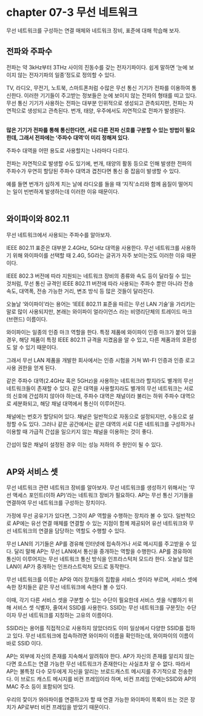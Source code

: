 # chapter 07-3 무선 네트워크
무선 네트워크를 구성하는 연결 매체와 네트워크 장비, 표준에 대해 학습해 보자.
<br />

## 전파와 주파수

전파는 약 3kHz부터 3THz 사이의 진동수를 갖는 전자기파이다. 쉽게 말하면 ‘눈에 보이지 않는 전자기파의 일종’정도로 정의할 수 있다.

TV, 라디오, 무전기, 노트북, 스마트폰처럼 수많은 무선 통신 기기가 전파를 이용하여 통신한다. 
이러한 기기들이 주고받는 정보들은 눈에 보이지 않는 전파의 형태를 띠고 있다. 무선 통신 기기가 사용하는 전파는 대부분 인위적으로 생성되고 관측되지만, 전파는 자연적으로 생성되고 관측된다. 번개, 태양, 우주에서도 자연적으로 전파가 발생된다.
<br />
<br />


**많은 기기가 전파를 통해 통신한다면, 서로 다른 전파 신호를 구분할 수 있는 방법이 필요한데, 그래서 전파에는 ‘주파수 대역’이 미리 정해져 있다.**
<br />


주파수 대역을 어떤 용도로 사용할지는 나라마다 다르다. 

전파는 자연적으로 발생할 수도 있기에, 번개, 태양의 활동 등으로 인해 발생한 전파의 주파수가 우연히 할당된 주파수 대역과 겹친다면 통신 중 잡음이 발생할 수 있다. 

예를 들면 번개가 심하게 치는 날에 라디오를 들을 때 ‘지직’소리와 함께 음질이 떨어지는 일이 빈번하게 발생하는데 이러한 이유 때문이다.
<br />
<br />


## 와이파이와 802.11

무선 네트워크에서 사용되는 주파수를 알아보자. 

IEEE 802.11 표준은 대부분 2.4GHz, 5GHz 대역을 사용한다. 무선 네트워크를 사용하기 위해 와이파이를 선택할 때 2.4G, 5G라는 글귀가 자주 보이는것도 이러한 이유 때문이다.
<br />

IEEE 802.3 버전에 따라 지원되는 네트워크 장비의 종류와 속도 등이 달라질 수 있는 것처럼, 무선 통신 규격인 IEEE 802.11 버전에 따라 사용되는 주파수 뿐만 아니라 전송 속도, 대역폭, 전송 가능한 거리, 변조 방식 등 많은 것들이 달라진다.
<br />

오늘날 ‘와이파이’라는 용어는 ‘IEEE 802.11 표준을 따르는 무선 LAN 기술’을 가리키는 말로 많이 사용되지만, 본래는 와이파이 얼라이언스 라는 비영리단체의 트레이드 마크(브랜드) 이름이다. 

와이파이는 일종의 인증 마크 역할을 한다. 특정 제품에 와이파이 인증 마크가 붙어 있을 경우, 해당 제품이 특정 IEEE 802.11 규격을 지켰음을 알 수 있고, 다른 제품과의 호환성도 알 수 있기 때문이다. 

그래서 무선 LAN 제품을 개발한 회사에서는 인증 시험을 거쳐 WI-FI 인증과 인증 로고 사용 권한을 얻게 된다.
<br />

같은 주파수 대역(2.4GHz 혹은 5GHz)을 사용하는 네트워크라 할지라도 별개의 무선 네트워크들이 존재할 수 있다.  같은 대역을 사용할지라도 별개의 무선 네트워크는 서로의 신호에 간섭하지 않아야 하는데, 주파수 대역은 채널이라 불리는 하위 주파수 대역으로 세분화되고, 해당 채널 대역에서 통신이 이루어진다.

채널에는 번호가 할당되어 있다. 채널은 일반적으로 자동으로 설정되지만, 수동으로 설정할 수도 있다. 그러나 같은 공간에서는 같은 대역의 서로 다른 네트워크를 구성하거나 이용할 때 가급적 간섭을 일으키지 않는 채널을 이용하는 것이 좋다.

간섭이 많은 채널이 설정된 경우 이는 성능 저하의 주 원인이 될 수 있다.
<br />
<br />

## AP와 서비스 셋

무선 네트워크 관련 네트워크 장비를 알아보자. 무선 네트워크를 생성하기 위해서는 ‘무선 액세스 포인트(이하 AP)’라는 네트워크 장비가 필요하다. AP는 무선 통신 기기들을 연결하여 무선 네트워크를 구성하는 장치이다. 

가정에 무선 공유기가 있다면, 그것이 AP 역할을 수행하는 장치라 볼 수 있다. 일반적으로 AP에는 유선 연결 매체를 연결할 수 있는 지점이 함께 제공되어 유선 네트워크와 무선 네트워크의 연결을 담당하는 역할도 수행할 수 있다.

무선 LAN의 기기들은 AP를 경유해 인터넷에 접속하거나 서로 메시지를 주고받을 수 있다. 달리 말해 AP는 무선 LAN에서 통신을 중개하는 역할을 수행한다. AP를 경유하여 통신이 이루어지는 무선 네트워크 통신 방식을 인프라스턱처 모드라 한다. 오늘날 많은 LAN이 AP가 중개하는 인프라스트럭처 모드로 동작한다. 
<br />


무선 네트워크를 이루는 AP와 여러 장치들의 집합을 서비스 셋이라 부르며, 서비스 셋에 속한 장치들은 같은 무선 네트워크에 속한다 볼 수 있다.

이때, 각기 다른 서비스 셋을 구분할 수 있는 수단이 필요한데 서비스 셋을 식별하기 위해 서비스 셋 식별자, 줄여서 SSID를 사용한다. SSID는 무선 네트워크를 구분짓는 수단이자 무선 네트워크를 지칭하는 고유의 이름이다.
<br />

SSID라는 용어를 직접적으로 사용하지 않았더라도 이미 일상에서 다양한 SSID를 접하고 있다. 무선 네트워크에 접속하려면 와이파이 이름을 확인하는데, 와이파이의 이름이 바로 SSID 이다. 
<br />

AP는 외부에 자신의 존재를 지속해서 알려줘야 한다. AP가 자신의 존재를 알리지 않는다면 호스트는 연결 가능한 무선 네트워크가 존재한다는 사실조차 알 수 없다. 따라서 AP는 불특정 다수 모두에게 자신을 알리는 브로드캐스트 메시지를 주기적으로 전송한다. 이 브로드 캐스트 메시지를 비컨 프레임이라 하며, 비컨 프레임 안에는SSID와 AP의 MAC 주소 등이 포함되어 있다.

우리의 잧이가 와아파이를 연결하고자 할 때 연결 가능한 와이파이 목록이 뜨는 것은 장치가 AP로부터 비컨 프레임을 받았기 때문이다.
<br />
<br />

